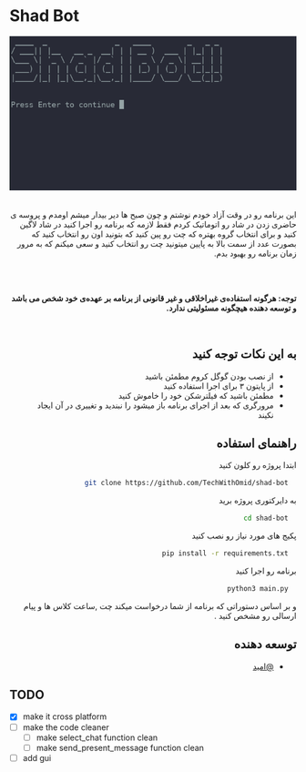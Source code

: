 

# Shad Bot
![App Screenshot](https://github.com/TechWithOmid/shad-bot/blob/main/screenshot.png?text=App+Screenshot+Here)
<div dir="rtl">
<br>
این برنامه رو در وقت آزاد خودم نوشتم و چون صبح ها دیر بیدار میشم اومدم و پروسه ی حاضری زدن در شاد رو اتوماتیک کردم فقط لازمه که برنامه رو اجرا کنید در شاد لاگین کنید و برای انتخاب گروه بهتره که چت رو پین کنید که بتونید اون رو انتخاب کنید که بصورت عدد از سمت بالا به پایین میتونید چت رو انتخاب کنید و سعی میکنم که به مرور زمان برنامه رو بهبود بدم.

<br><br>

<strong>توجه: هرگونه استفاده‌ی غیراخلاقی و غیر قانونی از برنامه بر عهده‌ی خود شخص می باشد و توسعه دهنده هیچگونه مسئولیتی ندارد.</strong> 

<br>

## به این نکات توجه کنید

- از نصب بودن گوگل کروم مطمئن باشید
- از پایتون ۳ برای اجرا استفاده کنید
- مطمئن باشید که فیلترشکن خود را خاموش کنید
- مرورگری که بعد از اجرای برنامه باز میشود را نبندید و تغییری در آن ایجاد نکیند


## راهنمای استفاده

ابتدا پروژه رو کلون کنید

```bash
  git clone https://github.com/TechWithOmid/shad-bot
```
به دایرکتوری پروژه برید

```bash
  cd shad-bot
```

پکیج های مورد نیاز رو نصب کنید

```bash
  pip install -r requirements.txt
```

برنامه رو اجرا کنید

```bash
  python3 main.py
```
و بر اساس دستوراتی که برنامه از شما درخواست میکند چت ,ساعت کلاس ها و پیام ارسالی رو مشخص کنید
.
## توسعه دهنده

- [@امید](https://www.github.com/TechWithOmid)

</div>

## TODO
- [x] make it cross platform
- [ ] make the code cleaner
  - [ ] make select_chat function clean
  - [ ] make send_present_message function clean
- [ ] add gui
